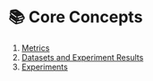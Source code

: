 # 📚 Core Concepts

1. [Metrics](metrics.md)
2. [Datasets and Experiment Results](datasets.md)
3. [Experiments](experimentation.md)
